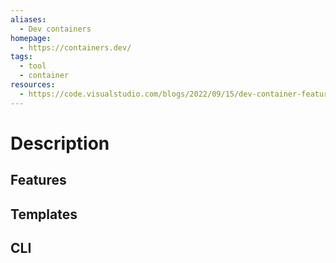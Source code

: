 ```yaml
---
aliases:
  - Dev containers
homepage:
  - https://containers.dev/
tags:
  - tool
  - container
resources:
  - https://code.visualstudio.com/blogs/2022/09/15/dev-container-features
---
```

# Description

## Features

## Templates

## CLI

